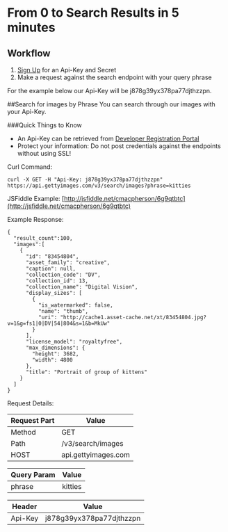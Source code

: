 # From 0 to Search Results in 5 minutes

## Workflow
1. [Sign Up](https://developer.gettyimages.com/member/register) for an Api-Key and Secret
1. Make a request against the search endpoint with your query phrase

For the example below our Api-Key will be j878g39yx378pa77djthzzpn.

##Search for images by Phrase
You can search through our images with your Api-Key.

###Quick Things to Know
* An Api-Key can be retrieved from [Developer Registration Portal](https://developer.gettyimages.com/member/register)
* Protect your information: Do not post credentials against the endpoints without using SSL!

Curl Command:

`curl -X GET -H "Api-Key: j878g39yx378pa77djthzzpn" https://api.gettyimages.com/v3/search/images?phrase=kitties`  

JSFiddle Example: [http://jsfiddle.net/cmacpherson/6g9qtbtc](http://jsfiddle.net/cmacpherson/6g9qtbtc)

Example Response:

    {
      "result_count":100,
      "images":[
        {
          "id": "83454804",
          "asset_family": "creative",
          "caption": null,
          "collection_code": "DV",
          "collection_id": 13,
          "collection_name": "Digital Vision",
          "display_sizes": [
            {
              "is_watermarked": false,
              "name": "thumb",
              "uri": "http://cache1.asset-cache.net/xt/83454804.jpg?v=1&g=fs1|0|DV|54|804&s=1&b=MkUw"
            }
          ],
          "license_model": "royaltyfree",
          "max_dimensions": {
            "height": 3682,
            "width": 4800
          },
          "title": "Portrait of group of kittens"
        }
      ]
    }

Request Details:

| Request Part | Value |
|---|---|
| Method | GET |
|Path| /v3/search/images|
| HOST| api.gettyimages.com|

| Query Param | Value |
|---|---|
| phrase | kitties|

| Header| Value |
| --- | --- |
| Api-Key | j878g39yx378pa77djthzzpn |
